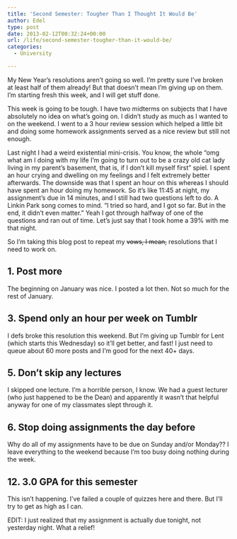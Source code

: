 ```yaml
---
title: 'Second Semester: Tougher Than I Thought It Would Be'
author: Edel
type: post
date: 2013-02-12T00:32:24+00:00
url: /life/second-semester-tougher-than-it-would-be/
categories:
  - University

---
```

My New Year&#8217;s resolutions aren&#8217;t going so well. I&#8217;m pretty sure I&#8217;ve broken at least half of them already! But that doesn&#8217;t mean I&#8217;m giving up on them. I&#8217;m starting fresh this week, and I will get stuff done.

This week is going to be tough. I have two midterms on subjects that I have absolutely no idea on what&#8217;s going on. I didn&#8217;t study as much as I wanted to on the weekend. I went to a 3 hour review session which helped a little bit and doing some homework assignments served as a nice review but still not enough.

Last night I had a weird existential mini-crisis. You know, the whole &#8220;omg what am I doing with my life I&#8217;m going to turn out to be a crazy old cat lady living in my parent&#8217;s basement, that is, if I don&#8217;t kill myself first&#8221; spiel. I spent an hour crying and dwelling on my feelings and I felt extremely better afterwards. The downside was that I spent an hour on this whereas I should have spent an hour doing my homework. So it&#8217;s like 11:45 at night, my assignment&#8217;s due in 14 minutes, and I still had two questions left to do. A Linkin Park song comes to mind. &#8220;I tried so hard, and I got so far. But in the end, it didn&#8217;t even matter.&#8221; Yeah I got through halfway of one of the questions and ran out of time. Let&#8217;s just say that I took home a 39% with me that night.

So I&#8217;m taking this blog post to repeat my <del>vows, I mean,</del> resolutions that I need to work on.

## 1. Post more

The beginning on January was nice. I posted a lot then. Not so much for the rest of January.

## 3. Spend only an hour per week on Tumblr

I defs broke this resolution this weekend. But I&#8217;m giving up Tumblr for Lent (which starts this Wednesday) so it&#8217;ll get better, and fast! I just need to queue about 60 more posts and I&#8217;m good for the next 40+ days.

## 5. Don&#8217;t skip any lectures

I skipped one lecture. I&#8217;m a horrible person, I know. We had a guest lecturer (who just happened to be the Dean) and apparently it wasn&#8217;t that helpful anyway for one of my classmates slept through it.

## 6. Stop doing assignments the day before

Why do all of my assignments have to be due on Sunday and/or Monday?? I leave everything to the weekend because I&#8217;m too busy doing nothing during the week.

## 12. 3.0 GPA for this semester

This isn&#8217;t happening. I&#8217;ve failed a couple of quizzes here and there. But I&#8217;ll try to get as high as I can.

EDIT: I just realized that my assignment is actually due tonight, not yesterday night. What a relief!

<ol class="footnote">
</ol>